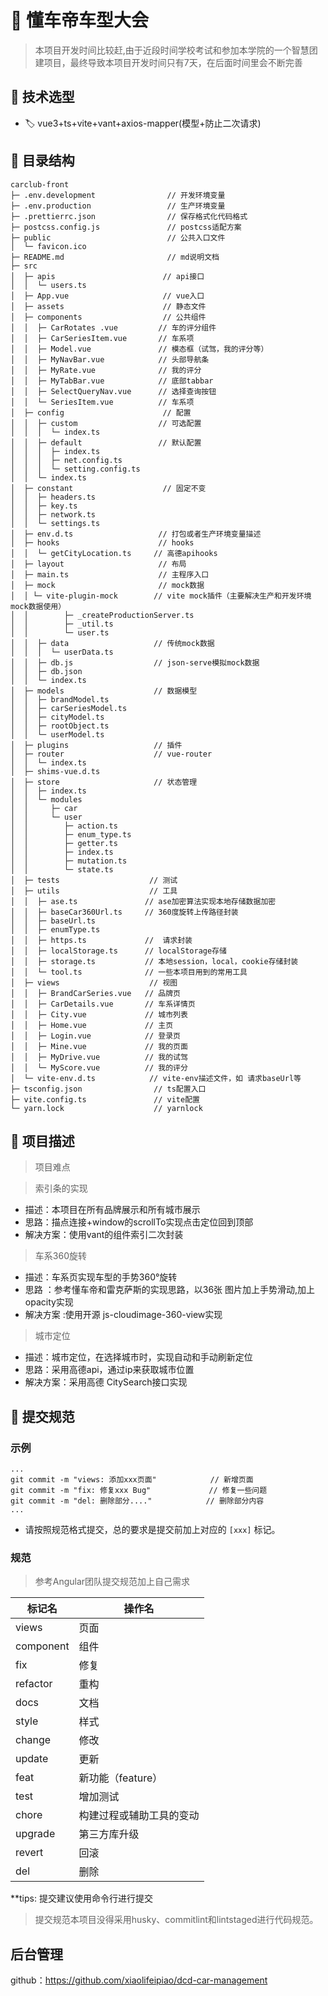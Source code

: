<!--
 * @Author: xiaolifeipiao
 * @Description: 
 * @version: 0.0.0
 * @Date: 2021-07-07 14:21:29
 * @LastEditTime: 2021-07-18 14:32:18
 * @LastEditors: xiaolifeipiao
 * @FilePath: \README.md
-->

# 🚗 懂车帝车型大会

>本项目开发时间比较赶,由于近段时间学校考试和参加本学院的一个智慧团建项目，最终导致本项目开发时间只有7天，在后面时间里会不断完善

## 📗 技术选型

* 🏷️ vue3+ts+vite+vant+axios-mapper(模型+防止二次请求)

## 📔 目录结构

```
carclub-front
├─ .env.development                // 开发环境变量
├─ .env.production                 // 生产环境变量
├─ .prettierrc.json                // 保存格式化代码格式
├─ postcss.config.js               // postcss适配方案
├─ public                          // 公共入口文件
│  └─ favicon.ico
├─ README.md                       // md说明文档
├─ src                          
│  ├─ apis                        // api接口
│  │  └─ users.ts              
│  ├─ App.vue                     // vue入口   
│  ├─ assets                      // 静态文件
│  ├─ components                  // 公共组件
│  │  ├─ CarRotates .vue         // 车的评分组件
│  │  ├─ CarSeriesItem.vue       // 车系项
│  │  ├─ Model.vue               // 模态框（试驾，我的评分等）
│  │  ├─ MyNavBar.vue            // 头部导航条
│  │  ├─ MyRate.vue              // 我的评分
│  │  ├─ MyTabBar.vue            // 底部tabbar
│  │  ├─ SelectQueryNav.vue      // 选择查询按钮
│  │  └─ SeriesItem.vue          // 车系项
│  ├─ config                      // 配置
│  │  ├─ custom                  // 可选配置
│  │  │  └─ index.ts
│  │  ├─ default                 // 默认配置
│  │  │  ├─ index.ts
│  │  │  ├─ net.config.ts
│  │  │  └─ setting.config.ts
│  │  └─ index.ts
│  ├─ constant                    // 固定不变
│  │  ├─ headers.ts
│  │  ├─ key.ts
│  │  ├─ network.ts
│  │  └─ settings.ts
│  ├─ env.d.ts                   // 打包或者生产环境变量描述
│  ├─ hooks                      // hooks
│  │  └─ getCityLocation.ts     // 高德apihooks
│  ├─ layout                     // 布局
│  ├─ main.ts                    // 主程序入口
│  ├─ mock                       // mock数据
│  │ └─ vite-plugin-mock        // vite mock插件（主要解决生产和开发环境mock数据使用）
│  │        ├─ _createProductionServer.ts
│  │        ├─ _util.ts
│  │        └─ user.ts
│  │  ├─ data                   // 传统mock数据
│  │  │  └─ userData.ts
│  │  ├─ db.js                  // json-serve模拟mock数据
│  │  ├─ db.json
│  │  └─ index.ts
│  ├─ models                    // 数据模型
│  │  ├─ brandModel.ts
│  │  ├─ carSeriesModel.ts
│  │  ├─ cityModel.ts
│  │  ├─ rootObject.ts
│  │  └─ userModel.ts
│  ├─ plugins                   // 插件
│  ├─ router                    // vue-router
│  │  └─ index.ts
│  ├─ shims-vue.d.ts                  
│  ├─ store                     // 状态管理
│  │  ├─ index.ts
│  │  └─ modules
│  │     ├─ car
│  │     └─ user
│  │        ├─ action.ts
│  │        ├─ enum_type.ts
│  │        ├─ getter.ts
│  │        ├─ index.ts
│  │        ├─ mutation.ts
│  │        └─ state.ts
│  ├─ tests                    // 测试
│  ├─ utils                    // 工具
│  │  ├─ ase.ts               // ase加密算法实现本地存储数据加密
│  │  ├─ baseCar360Url.ts     // 360度旋转上传路径封装
│  │  ├─ baseUrl.ts      
│  │  ├─ enumType.ts        
│  │  ├─ https.ts             //  请求封装
│  │  ├─ localStorage.ts      // localStorage存储
│  │  ├─ storage.ts           // 本地session，local，cookie存储封装
│  │  └─ tool.ts              // 一些本项目用到的常用工具
│  ├─ views                    // 视图
│  │  ├─ BrandCarSeries.vue   // 品牌页
│  │  ├─ CarDetails.vue       // 车系详情页 
│  │  ├─ City.vue             // 城市列表
│  │  ├─ Home.vue             // 主页
│  │  ├─ Login.vue            // 登录页
│  │  ├─ Mine.vue             // 我的页面
│  │  ├─ MyDrive.vue          // 我的试驾
│  │  └─ MyScore.vue          // 我的评分
│  └─ vite-env.d.ts            // vite-env描述文件，如 请求baseUrl等
├─ tsconfig.json                // ts配置入口
├─ vite.config.ts               // vite配置
└─ yarn.lock                    // yarnlock 

```

## 📘 项目描述

>项目难点

> 索引条的实现

* 描述：本项目在所有品牌展示和所有城市展示
* 思路：描点连接+window的scrollTo实现点击定位回到顶部
* 解决方案：使用vant的组件索引二次封装

> 车系360旋转

* 描述：车系页实现车型的手势360°旋转
* 思路 ：参考懂车帝和雷克萨斯的实现思路，以36张 图片加上手势滑动,加上opacity实现
* 解决方案 :使用开源 js-cloudimage-360-view实现
  
> 城市定位

*  描述：城市定位，在选择城市时，实现自动和手动刷新定位
*  思路：采用高德api，通过ip来获取城市位置
*  解决方案：采用高德 CitySearch接口实现



## 📒 提交规范

### 示例

```git
...
git commit -m "views: 添加xxx页面"            // 新增页面
git commit -m "fix: 修复xxx Bug"             // 修复一些问题
git commit -m "del: 删除部分...."            // 删除部分内容
...
```

* 请按照规范格式提交，总的要求是提交前加上对应的 `[xxx]` 标记。

### 规范

> 参考Angular团队提交规范加上自己需求 

标记名  | 操作名
------------- | -------------
views  | 页面
component  | 组件
fix |   修复
refactor    |   重构
docs    |   文档
style   |   样式
change  |   修改
update  |   更新
feat | 新功能（feature）
test | 增加测试
chore | 构建过程或辅助工具的变动
upgrade |第三方库升级
revert | 回滚
del | 删除

**tips: 提交建议使用命令行进行提交

>提交规范本项目没得采用husky、commitlint和lintstaged进行代码规范。

## 后台管理

github：https://github.com/xiaolifeipiao/dcd-car-management

